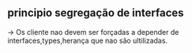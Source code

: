 ## principio segregação de interfaces 

-> Os cliente nao devem ser forçadas a depender de interfaces,types,herança que nao são ultilizadas. 





